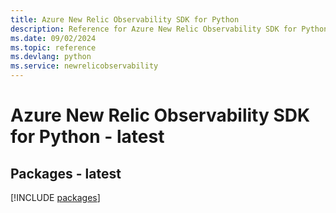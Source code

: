 ```yaml
---
title: Azure New Relic Observability SDK for Python
description: Reference for Azure New Relic Observability SDK for Python
ms.date: 09/02/2024
ms.topic: reference
ms.devlang: python
ms.service: newrelicobservability
---
```

# Azure New Relic Observability SDK for Python - latest
## Packages - latest
[!INCLUDE [packages](new-relic-observability-index.md)]